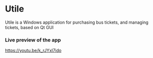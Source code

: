 # Utile
Utile is a Windows application for purchasing bus tickets, and managing tickets, based on Qt GUI

### Live preview of the app
https://youtu.be/k_rJYxI7ido
